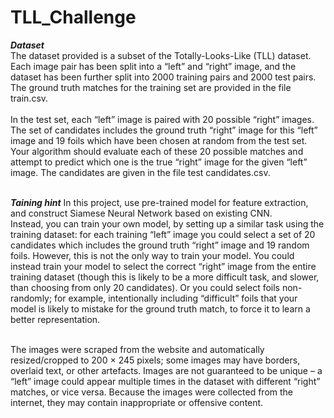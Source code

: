 # TLL_Challenge<br>

***Dataset***<br>
The dataset provided is a subset of the Totally-Looks-Like (TLL) dataset. Each image pair has been
split into a “left” and “right” image, and the dataset has been further split into 2000 training pairs and
2000 test pairs. The ground truth matches for the training set are provided in the file train.csv. <br><br>
In the test set, each “left” image is paired with 20 possible “right” images. The set of candidates includes the ground truth “right” image for this “left” image and 19 foils which have been chosen
at random from the test set. Your algorithm should evaluate each of these 20 possible matches and
attempt to predict which one is the true “right” image for the given “left” image. The candidates are
given in the file test candidates.csv. <br><br>

***Taining hint***
In this project, use pre-trained model for feature extraction, and construct Siamese Neural Network based on existing CNN.<br> 
Instead, you can train your own model, by setting up a similar task using the training dataset: for each training
“left” image you could select a set of 20 candidates which includes the ground truth “right” image
and 19 random foils. However, this is not the only way to train your model. You could instead train
your model to select the correct “right” image from the entire training dataset (though this is likely
to be a more difficult task, and slower, than choosing from only 20 candidates). Or you could select
foils non-randomly; for example, intentionally including “difficult” foils that your model is likely to
mistake for the ground truth match, to force it to learn a better representation.<br><br>

The images were scraped from the website and automatically resized/cropped to 200 × 245 pixels;
some images may have borders, overlaid text, or other artefacts. Images are not guaranteed to be
unique – a “left” image could appear multiple times in the dataset with different “right” matches, or
vice versa. Because the images were collected from the internet, they may contain inappropriate or
offensive content.

